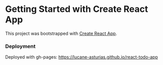 # Getting Started with Create React App

This project was bootstrapped with [Create React App](https://github.com/facebook/create-react-app).

### Deployment

Deployed with gh-pages: https://lucane-asturias.github.io/react-todo-app
